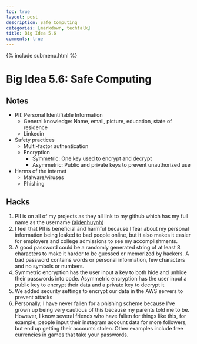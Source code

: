 ```yaml
---
toc: true
layout: post
description: Safe Computing
categories: [markdown, techtalk]
title: Big Idea 5.6
comments: true
---
```

{% include submenu.html %}

# Big Idea 5.6: Safe Computing

## Notes
* PII: Personal Identifiable Information
    - General knowledge: Name, email, picture, education, state of residence
    - Linkedin
* Safety practices
    - Multi-factor authentication
    - Encryption
        * Symmetric: One key used to encrypt and decrypt
        * Asymmetric: Public and private keys to prevent unauthorized use
* Harms of the internet
    - Malware/viruses
    - Phishing

## Hacks
1. PII is on all of my projects as they all link to my github which has my full name as the username ([aidenhuynh](https://github.com/aidenhuynh))
2. I feel that PII is beneficial and harmful because I fear about my personal information being leaked to bad people online, but it also makes it easier for employers and college admissions to see my accomplishments.
3. A good password could be a randomly generated string of at least 8 characters to make it harder to be guessed or memorized by hackers. A bad password contains words or personal information, few characters and no symbols or numbers.
4. Symmetric encryption has the user input a key to both hide and unhide their passwords into code. Asymmetric encryption has the user input a public key to encrypt their data and a private key to decrypt it
5. We added security settings to encrypt our data in the AWS servers to prevent attacks
6. Personally, I have never fallen for a phishing scheme because I've grown up being very cautious of this because my parents told me to be. However, I know several friends who have fallen for things like this, for example, people input their instagram account data for more followers, but end up getting their accounts stolen. Other examples include free currencies in games that take your passwords.